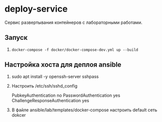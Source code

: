 # deploy-service

Сервис развертывания контейнеров с лабораторными работами.

## Запуск
1. `docker-compose -f docker/docker-compose-dev.yml up --build`

## Настройка хоста для деплоя ansible
1. sudo apt install -y openssh-server sshpass
2. Настроить /etc/ssh/sshd_config


    PubkeyAuthentication no
    PasswordAuthentication yes
    ChallengeResponseAuthentication yes

3. В файле ansible/lab/templates/docker-compose настроить default сеть dokcer